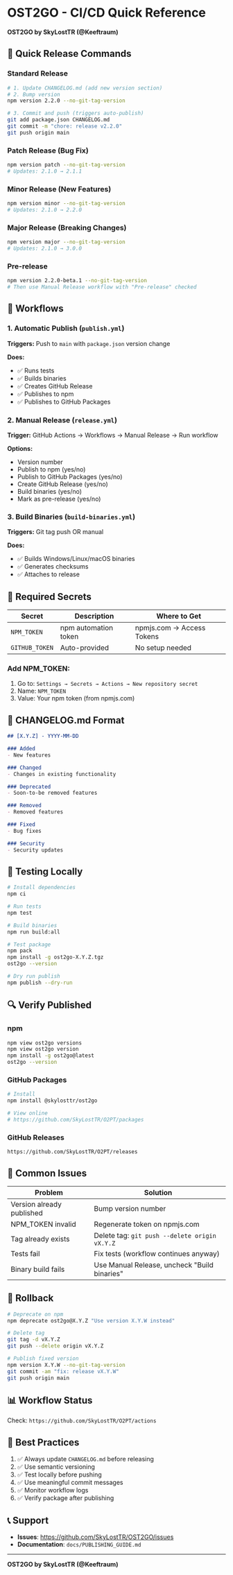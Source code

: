 # OST2GO - CI/CD Quick Reference

**OST2GO by SkyLostTR (@Keeftraum)**

## 🚀 Quick Release Commands

### Standard Release
```bash
# 1. Update CHANGELOG.md (add new version section)
# 2. Bump version
npm version 2.2.0 --no-git-tag-version

# 3. Commit and push (triggers auto-publish)
git add package.json CHANGELOG.md
git commit -m "chore: release v2.2.0"
git push origin main
```

### Patch Release (Bug Fix)
```bash
npm version patch --no-git-tag-version
# Updates: 2.1.0 → 2.1.1
```

### Minor Release (New Features)
```bash
npm version minor --no-git-tag-version
# Updates: 2.1.0 → 2.2.0
```

### Major Release (Breaking Changes)
```bash
npm version major --no-git-tag-version
# Updates: 2.1.0 → 3.0.0
```

### Pre-release
```bash
npm version 2.2.0-beta.1 --no-git-tag-version
# Then use Manual Release workflow with "Pre-release" checked
```

## 🔄 Workflows

### 1. Automatic Publish (`publish.yml`)
**Triggers:** Push to `main` with `package.json` version change

**Does:**
- ✅ Runs tests
- ✅ Builds binaries
- ✅ Creates GitHub Release
- ✅ Publishes to npm
- ✅ Publishes to GitHub Packages

### 2. Manual Release (`release.yml`)
**Trigger:** GitHub Actions → Workflows → Manual Release → Run workflow

**Options:**
- Version number
- Publish to npm (yes/no)
- Publish to GitHub Packages (yes/no)
- Create GitHub Release (yes/no)
- Build binaries (yes/no)
- Mark as pre-release (yes/no)

### 3. Build Binaries (`build-binaries.yml`)
**Triggers:** Git tag push OR manual

**Does:**
- ✅ Builds Windows/Linux/macOS binaries
- ✅ Generates checksums
- ✅ Attaches to release

## 🔑 Required Secrets

| Secret | Description | Where to Get |
|--------|-------------|--------------|
| `NPM_TOKEN` | npm automation token | npmjs.com → Access Tokens |
| `GITHUB_TOKEN` | Auto-provided | No setup needed |

### Add NPM_TOKEN:
1. Go to: `Settings → Secrets → Actions → New repository secret`
2. Name: `NPM_TOKEN`
3. Value: Your npm token (from npmjs.com)

## 📝 CHANGELOG.md Format

```markdown
## [X.Y.Z] - YYYY-MM-DD

### Added
- New features

### Changed
- Changes in existing functionality

### Deprecated
- Soon-to-be removed features

### Removed
- Removed features

### Fixed
- Bug fixes

### Security
- Security updates
```

## 🧪 Testing Locally

```bash
# Install dependencies
npm ci

# Run tests
npm test

# Build binaries
npm run build:all

# Test package
npm pack
npm install -g ost2go-X.Y.Z.tgz
ost2go --version

# Dry run publish
npm publish --dry-run
```

## 🔍 Verify Published

### npm
```bash
npm view ost2go versions
npm view ost2go version
npm install -g ost2go@latest
ost2go --version
```

### GitHub Packages
```bash
# Install
npm install @skylosttr/ost2go

# View online
# https://github.com/SkyLostTR/O2PT/packages
```

### GitHub Releases
```
https://github.com/SkyLostTR/O2PT/releases
```

## 🐛 Common Issues

| Problem | Solution |
|---------|----------|
| Version already published | Bump version number |
| NPM_TOKEN invalid | Regenerate token on npmjs.com |
| Tag already exists | Delete tag: `git push --delete origin vX.Y.Z` |
| Tests fail | Fix tests (workflow continues anyway) |
| Binary build fails | Use Manual Release, uncheck "Build binaries" |

## 🔄 Rollback

```bash
# Deprecate on npm
npm deprecate ost2go@X.Y.Z "Use version X.Y.W instead"

# Delete tag
git tag -d vX.Y.Z
git push --delete origin vX.Y.Z

# Publish fixed version
npm version X.Y.W --no-git-tag-version
git commit -am "fix: release vX.Y.W"
git push origin main
```

## 📊 Workflow Status

Check: `https://github.com/SkyLostTR/O2PT/actions`

## 🎯 Best Practices

1. ✅ Always update `CHANGELOG.md` before releasing
2. ✅ Use semantic versioning
3. ✅ Test locally before pushing
4. ✅ Use meaningful commit messages
5. ✅ Monitor workflow logs
6. ✅ Verify package after publishing

## 📞 Support

- **Issues**: https://github.com/SkyLostTR/OST2GO/issues
- **Documentation**: `docs/PUBLISHING_GUIDE.md`

---

**OST2GO by SkyLostTR (@Keeftraum)**
